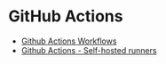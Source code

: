 # GitHub Actions

<!-- TOC -->

- [Github Actions Workflows]()
- [Github Actions - Self-hosted runners]()
